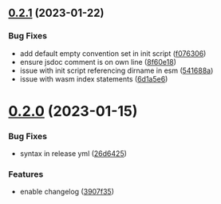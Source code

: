 ## [0.2.1](https://github.com/mm716783/naorm-sqlite/compare/v0.2.0...v0.2.1) (2023-01-22)


### Bug Fixes

* add default empty convention set in init script ([f076306](https://github.com/mm716783/naorm-sqlite/commit/f0763060361d95a10f0951455acb127e1ddf363a))
* ensure jsdoc comment is on own line ([8f60e18](https://github.com/mm716783/naorm-sqlite/commit/8f60e186ade773d7e99ce336261149eddf98c011))
* issue with init script referencing dirname in esm ([541688a](https://github.com/mm716783/naorm-sqlite/commit/541688a83593261187ee2e30df68c2542548c162))
* issue with wasm index statements ([6d1a5e6](https://github.com/mm716783/naorm-sqlite/commit/6d1a5e63e0bc82c062034688568976cb90a91a9a))

# [0.2.0](https://github.com/mm716783/naorm-sqlite/compare/v0.1.1...v0.2.0) (2023-01-15)


### Bug Fixes

* syntax in release yml ([26d6425](https://github.com/mm716783/naorm-sqlite/commit/26d6425f9b9ba20e30454b18072b2942462a63fd))


### Features

* enable changelog ([3907f35](https://github.com/mm716783/naorm-sqlite/commit/3907f3547899838eb9446bc7f3fbf7f82a2109b1))
